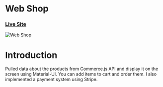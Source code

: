 # Web Shop

### [Live Site](https://web-shop-aa.netlify.app/)

![Web Shop](https://i.postimg.cc/FF847JfD/WebShop.png)

# Introduction

Pulled data about the products from Commerce.js API and display it on the screen
using Material-UI. You can add items to cart and order them. I also implemented
a payment system using Stripe.
